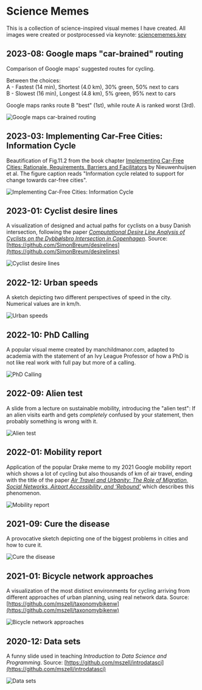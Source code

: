 # Science Memes
This is a collection of science-inspired visual memes I have created. All images were created or postprocessed via keynote: [sciencememes.key](sciencememes.key)

## 2023-08: Google maps "car-brained" routing
Comparison of Google maps' suggested routes for cycling.

Between the choices:  
A - Fastest (14 min), Shortest (4.0 km), 30% green, 50% next to cars  
B - Slowest (16 min), Longest (4.8 km), 5% green, 95% next to cars

Google maps ranks route B "best" (1st), while route A is ranked worst (3rd).

![Google maps car-brained routing](images/202308googlebikerouting.png "Comparison of Google maps' suggested routes for cycling.")

## 2023-03: Implementing Car-Free Cities: Information Cycle
Beautification of Fig.11.2 from the book chapter [Implementing Car-Free Cities: Rationale, Requirements, Barriers and Facilitators](https://link.springer.com/chapter/10.1007/978-3-319-74983-9_11) by Nieuwenhuijsen et al. The figure caption reads "Information cycle related to support for change towards car-free cities".

![Implementing Car-Free Cities: Information Cycle](images/202303carfreecitiesinfo.png "Information cycle related to support for change towards car-free cities. Adapted from Nieuwenhuijsen et al., Integrating Human Health into Urban and Transport Planning, Ch. 11 (2019).")


## 2023-01: Cyclist desire lines
A visualization of designed and actual paths for cyclists on a busy Danish intersection, following the paper [*Computational Desire Line Analysis of Cyclists on the Dybbølsbro Intersection in Copenhagen*](https://findingspress.org/article/56683-computational-desire-line-analysis-of-cyclists-on-the-dybbolsbro-intersection-in-copenhagen). Source: [https://github.com/SimonBreum/desirelines](https://github.com/SimonBreum/desirelines)

![Cyclist desire lines](images/202301cyclistdesirelines.png "Left: Title: Design. Photo of empty intersection with a white arrow of where cyclists are intended to travel. Right: Title: Reality. Photo of the same intersection, overlaid with hundreds of colorful cyclist trajectories going all over the place.")

## 2022-12: Urban speeds
A sketch depicting two different perspectives of speed in the city. Numerical values are in km/h.

![Urban speeds](images/202212urbanspeeds.png "Top human perspective showing scale: slow <5 km/h, medium 5-9 km/h, fast 10-19 km/h, deadly 20+ km/h. Bottom car perspective showing scale: slow <40 km/h, medium 40-59 km/h, fast 60+ km/h")

## 2022-10: PhD Calling
A popular visual meme created by manchildmanor.com, adapted to academia with the statement of an Ivy League Professor of how a PhD is not like real work with full pay but more of a calling.

![PhD Calling](images/202210phdcalling.png "Comic showing two men talking. Left man, with nice shirt and haircut: This is an underpaid PhD, but academia is a calling. Right man, looking worn down, folding hands and looking up: Oh that's perfect! My rent is actually 800 callings!")

## 2022-09: Alien test
A slide from a lecture on sustainable mobility, introducing the "alien test": If an alien visits earth and gets *completely* confused by your statement, then probably something is wrong with it.

![Alien test](images/202209alientest.png "A slide titled 'Denmark is a cycling nation', showing an alien getting confused by the distribution of budgets for cycling (3bn DKK) and new roads (64bn DKK). This is the alien test: If an alien visits earth and gets completely confused by your statement, then probably something is wrong with it.")

## 2022-01: Mobility report
Application of the popular Drake meme to my 2021 Google mobility report which shows a lot of cycling but also thousands of km of air travel, ending with the title of the paper [*Air Travel and Urbanity: The Role of Migration, Social Networks, Airport Accessibility, and ‘Rebound’*](https://www.cogitatiopress.com/urbanplanning/article/view/3983) which describes this phenomenon.

![Mobility report](images/202201mobilityreport.png "Applying the popular Drake meme to my 2021 Google mobility report which shows a lot of cycling but also thousands of km of air travel, ending with the title of the paper Air Travel and Urbanity: The Role of Migration, Social Networks, Airport Accessibility, and ‘Rebound’ which describes this phenomenon.")

## 2021-09: Cure the disease
A provocative sketch depicting one of the biggest problems in cities and how to cure it.

![Cure the disease](images/202109curedisease.png "A provocative sketch depicting one of the biggest problems in cities and how to cure it. A city icon surrounded by red car icons, vaccinated with a blue syringe that contains a pedestrian and bike icon. Text: Cure the Disease. Reduce speeds, remove parking, give space to cycling, give space to walking")

## 2021-01: Bicycle network approaches
A visualization of the most distinct environments for cycling arriving from different approaches of urban planning, using real network data. Source: [https://github.com/mszell/taxonomybikenw](https://github.com/mszell/taxonomybikenw)

![Bicycle network approaches](images/202101bikenwapproaches.png "A visualization of the most distinct environments for cycling arriving from different approaches of urban planning, using real network data.")

## 2020-12: Data sets
A funny slide used in teaching *Introduction to Data Science and Programming*. Source: [https://github.com/mszell/introdatasci](https://github.com/mszell/introdatasci)

![Data sets](images/202012datasets.png "Left: Data sets in tutorials. Showing world's cutest puppy, perfectly groomed - aww. Right: Data sets in the wild. Showing ugliest dog, eyes and teeth protruding and distorted, ferocious look - nightmare material.")
